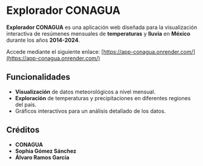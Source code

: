 # Explorador CONAGUA

**Explorador CONAGUA** es una aplicación web diseñada para la visualización interactiva de resúmenes mensuales de **temperaturas** y **lluvia** en **México** durante los años **2014-2024**.

Accede mediante el siguiente enlace: [https://app-conagua.onrender.com/](https://app-conagua.onrender.com/)

## Funcionalidades

- **Visualización** de datos meteorológicos a nivel mensual.
- **Exploración** de temperaturas y precipitaciones en diferentes regiones del país.
- Gráficos interactivos para un análisis detallado de los datos.

## Créditos

- **CONAGUA**
- **Sophia Gómez Sánchez**
- **Álvaro Ramos García**
